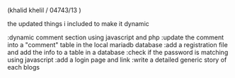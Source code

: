 (khalid khelil / 04743/13 )

the updated things i included to make it dynamic

:dynamic comment section using javascript and php
:update the comment into a "comment" table in the local mariadb database
:add a registration file and add the info to a table in a database
:check if the password is matching using javascript
:add a login page and link
:write a detailed generic story of each blogs
